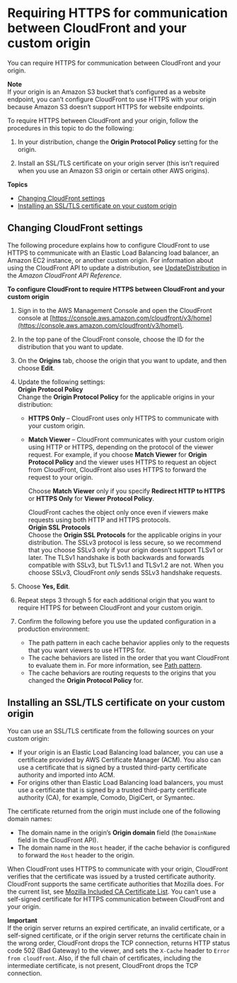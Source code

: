 # Requiring HTTPS for communication between CloudFront and your custom origin<a name="using-https-cloudfront-to-custom-origin"></a>

You can require HTTPS for communication between CloudFront and your origin\.

**Note**  
If your origin is an Amazon S3 bucket that’s configured as a website endpoint, you can’t configure CloudFront to use HTTPS with your origin because Amazon S3 doesn’t support HTTPS for website endpoints\.

To require HTTPS between CloudFront and your origin, follow the procedures in this topic to do the following:

1. In your distribution, change the **Origin Protocol Policy** setting for the origin\.

1. Install an SSL/TLS certificate on your origin server \(this isn’t required when you use an Amazon S3 origin or certain other AWS origins\)\.

**Topics**
+ [Changing CloudFront settings](#using-https-cloudfront-to-origin-distribution-setting)
+ [Installing an SSL/TLS certificate on your custom origin](#using-https-cloudfront-to-origin-certificate)

## Changing CloudFront settings<a name="using-https-cloudfront-to-origin-distribution-setting"></a>

The following procedure explains how to configure CloudFront to use HTTPS to communicate with an Elastic Load Balancing load balancer, an Amazon EC2 instance, or another custom origin\. For information about using the CloudFront API to update a distribution, see [UpdateDistribution](https://docs.aws.amazon.com/cloudfront/latest/APIReference/API_UpdateDistribution.html) in the *Amazon CloudFront API Reference*\. <a name="using-https-cloudfront-to-custom-origin-procedure"></a>

**To configure CloudFront to require HTTPS between CloudFront and your custom origin**

1. Sign in to the AWS Management Console and open the CloudFront console at [https://console.aws.amazon.com/cloudfront/v3/home](https://console.aws.amazon.com/cloudfront/v3/home)\.

1. In the top pane of the CloudFront console, choose the ID for the distribution that you want to update\.

1. On the **Origins** tab, choose the origin that you want to update, and then choose **Edit**\.

1. Update the following settings:  
**Origin Protocol Policy**  
Change the **Origin Protocol Policy** for the applicable origins in your distribution:  
   + **HTTPS Only** – CloudFront uses only HTTPS to communicate with your custom origin\.
   + **Match Viewer** – CloudFront communicates with your custom origin using HTTP or HTTPS, depending on the protocol of the viewer request\. For example, if you choose **Match Viewer** for **Origin Protocol Policy** and the viewer uses HTTPS to request an object from CloudFront, CloudFront also uses HTTPS to forward the request to your origin\.

     Choose **Match Viewer** only if you specify **Redirect HTTP to HTTPS** or **HTTPS Only** for **Viewer Protocol Policy**\.

     CloudFront caches the object only once even if viewers make requests using both HTTP and HTTPS protocols\.  
**Origin SSL Protocols**  
Choose the **Origin SSL Protocols** for the applicable origins in your distribution\. The SSLv3 protocol is less secure, so we recommend that you choose SSLv3 only if your origin doesn’t support TLSv1 or later\. The TLSv1 handshake is both backwards and forwards compatible with SSLv3, but TLSv1\.1 and TLSv1\.2 are not\. When you choose SSLv3, CloudFront *only* sends SSLv3 handshake requests\.

1. Choose **Yes, Edit**\.

1. Repeat steps 3 through 5 for each additional origin that you want to require HTTPS for between CloudFront and your custom origin\.

1. Confirm the following before you use the updated configuration in a production environment:
   + The path pattern in each cache behavior applies only to the requests that you want viewers to use HTTPS for\.
   + The cache behaviors are listed in the order that you want CloudFront to evaluate them in\. For more information, see [Path pattern](distribution-web-values-specify.md#DownloadDistValuesPathPattern)\.
   + The cache behaviors are routing requests to the origins that you changed the **Origin Protocol Policy** for\. 

## Installing an SSL/TLS certificate on your custom origin<a name="using-https-cloudfront-to-origin-certificate"></a>

You can use an SSL/TLS certificate from the following sources on your custom origin:
+ If your origin is an Elastic Load Balancing load balancer, you can use a certificate provided by AWS Certificate Manager \(ACM\)\. You also can use a certificate that is signed by a trusted third\-party certificate authority and imported into ACM\.
+ For origins other than Elastic Load Balancing load balancers, you must use a certificate that is signed by a trusted third\-party certificate authority \(CA\), for example, Comodo, DigiCert, or Symantec\.

The certificate returned from the origin must include one of the following domain names:
+ The domain name in the origin’s **Origin domain** field \(the `DomainName` field in the CloudFront API\)\.
+ The domain name in the `Host` header, if the cache behavior is configured to forward the `Host` header to the origin\.

When CloudFront uses HTTPS to communicate with your origin, CloudFront verifies that the certificate was issued by a trusted certificate authority\. CloudFront supports the same certificate authorities that Mozilla does\. For the current list, see [Mozilla Included CA Certificate List](https://wiki.mozilla.org/CA/Included_Certificates)\. You can’t use a self\-signed certificate for HTTPS communication between CloudFront and your origin\.

**Important**  
If the origin server returns an expired certificate, an invalid certificate, or a self\-signed certificate, or if the origin server returns the certificate chain in the wrong order, CloudFront drops the TCP connection, returns HTTP status code 502 \(Bad Gateway\) to the viewer, and sets the `X-Cache` header to `Error from cloudfront`\. Also, if the full chain of certificates, including the intermediate certificate, is not present, CloudFront drops the TCP connection\.